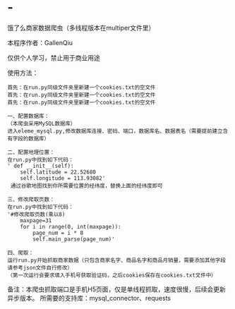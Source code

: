 # -
饿了么商家数据爬虫（多线程版本在multiper文件里）

本程序作者：GallenQiu

仅供个人学习，禁止用于商业用途

使用方法：

    首先：在run.py同级文件夹里新建一个cookies.txt的空文件
    首先：在run.py同级文件夹里新建一个cookies.txt的空文件
    首先：在run.py同级文件夹里新建一个cookies.txt的空文件
    
    一、配置数据库：
    （本爬虫采用MySQL数据库）
    进入eleme_mysql.py,修改数据库连接、密码、端口，数据库名、数据表名（需要提前建立含有字段的数据库）

    二、配置地理位置：
    在run.py中找到如下代码：
    ' def __init__(self):
        self.latitude = 22.52680
        self.longitude = 113.93082'
     通过谷歌地图找到你所需要位置的经纬度，替换上面的经纬度即可
    
    三、修改爬取页数：
    在run.py中找到如下代码：
    '#修改爬取页数(乘以8)
        maxpage=31
        for i in range(0, int(maxpage)):
            page_num = i * 8
            self.main_parse(page_num)'
            
    四、爬取：
    运行run.py开始抓取商家数据（只包含商家名字、商品名字和商品月销量，需要添加其他字段请参考json文件自行修改）
    （第一次运行会要求填入手机号获取验证码，之后cookies保存在cookies.txt文件中）

备注：本爬虫抓取端口是手机H5页面，仅是单线程抓取，速度很慢，后续会更新异步版本。
所需要的支持库：mysql_connector、requests
